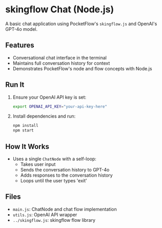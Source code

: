 # skingflow Chat (Node.js)

A basic chat application using PocketFlow's `skingflow.js` and OpenAI's GPT-4o model.

## Features
- Conversational chat interface in the terminal
- Maintains full conversation history for context
- Demonstrates PocketFlow's node and flow concepts with Node.js

## Run It
1. Ensure your OpenAI API key is set:
   ```sh
   export OPENAI_API_KEY="your-api-key-here"
   ```
2. Install dependencies and run:
   ```sh
   npm install
   npm start
   ```

## How It Works
- Uses a single `ChatNode` with a self-loop:
  - Takes user input
  - Sends the conversation history to GPT-4o
  - Adds responses to the conversation history
  - Loops until the user types 'exit'

## Files
- `main.js`: ChatNode and chat flow implementation
- `utils.js`: OpenAI API wrapper
- `../skingflow.js`: skingflow flow library
